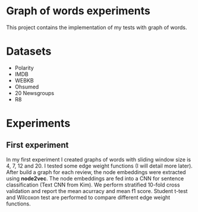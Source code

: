 # Graph of words experiments

This project contains the  implementation of my tests with graph of words.

# Datasets
- Polarity
- IMDB
- WEBKB
- Ohsumed
- 20 Newsgroups
- R8

# Experiments

## First experiment
In my first experiment I created graphs of words with sliding window size is 4, 7, 12 and 20.
I tested some edge weight functions (I will detail more later).
After build a graph for each review, the node embeddings were extracted using **node2vec**.
The node embeddings are fed into a CNN for sentence classification (Text CNN from Kim).
We perform stratified 10-fold cross validation and report the mean acurracy and mean f1 score.
Student t-test and Wilcoxon test are performed to compare different edge weight functions.
